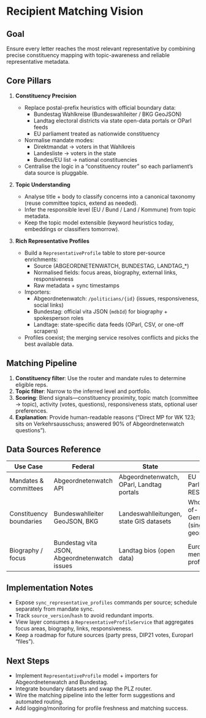 # Recipient Matching Vision

## Goal
Ensure every letter reaches the most relevant representative by combining precise constituency mapping with topic-awareness and reliable representative metadata.

## Core Pillars

1. **Constituency Precision**
   - Replace postal-prefix heuristics with official boundary data:
     - Bundestag Wahlkreise (Bundeswahlleiter / BKG GeoJSON)
     - Landtag electoral districts via state open-data portals or OParl feeds
     - EU parliament treated as nationwide constituency
   - Normalise mandate modes:
     - Direktmandat → voters in that Wahlkreis
     - Landesliste → voters in the state
     - Bundes/EU list → national constituencies
   - Centralise the logic in a “constituency router” so each parliament’s data source is pluggable.

2. **Topic Understanding**
   - Analyse title + body to classify concerns into a canonical taxonomy (reuse committee topics, extend as needed).
   - Infer the responsible level (EU / Bund / Land / Kommune) from topic metadata.
   - Keep the topic model extensible (keyword heuristics today, embeddings or classifiers tomorrow).

3. **Rich Representative Profiles**
   - Build a `RepresentativeProfile` table to store per-source enrichments:
     - Source (ABGEORDNETENWATCH, BUNDESTAG, LANDTAG_*)
     - Normalised fields: focus areas, biography, external links, responsiveness
     - Raw metadata + sync timestamps
   - Importers:
     - Abgeordnetenwatch: `/politicians/{id}` (issues, responsiveness, social links)
     - Bundestag: official vita JSON (`mdbId`) for biography + spokesperson roles
     - Landtage: state-specific data feeds (OParl, CSV, or one-off scrapers)
   - Profiles coexist; the merging service resolves conflicts and picks the best available data.

## Matching Pipeline
1. **Constituency filter**: Use the router and mandate rules to determine eligible reps.
2. **Topic filter**: Narrow to the inferred level and portfolio.
3. **Scoring**: Blend signals—constituency proximity, topic match (committee → topic), activity (votes, questions), responsiveness stats, optional user preferences.
4. **Explanation**: Provide human-readable reasons (“Direct MP for WK 123; sits on Verkehrsausschuss; answered 90% of Abgeordnetenwatch questions”).

## Data Sources Reference

| Use Case                 | Federal                             | State                                       | EU                            |
|-------------------------|-------------------------------------|---------------------------------------------|--------------------------------|
| Mandates & committees   | Abgeordnetenwatch API               | Abgeordnetenwatch, OParl, Landtag portals   | EU Parliament REST API         |
| Constituency boundaries | Bundeswahlleiter GeoJSON, BKG       | Landeswahlleitungen, state GIS datasets     | Whole-of-Germany (single geom) |
| Biography / focus       | Bundestag vita JSON, Abgeordnetenwatch issues | Landtag bios (open data)              | Europarl member profiles       |

## Implementation Notes
- Expose `sync_representative_profiles` commands per source; schedule separately from mandate sync.
- Track `source_version`/`hash` to avoid redundant imports.
- View layer consumes a `RepresentativeProfileService` that aggregates focus areas, biography, links, responsiveness.
- Keep a roadmap for future sources (party press, DIP21 votes, Europarl “files”).

## Next Steps
- Implement `RepresentativeProfile` model + importers for Abgeordnetenwatch and Bundestag.
- Integrate boundary datasets and swap the PLZ router.
- Wire the matching pipeline into the letter form suggestions and automated routing.
- Add logging/monitoring for profile freshness and matching success.

